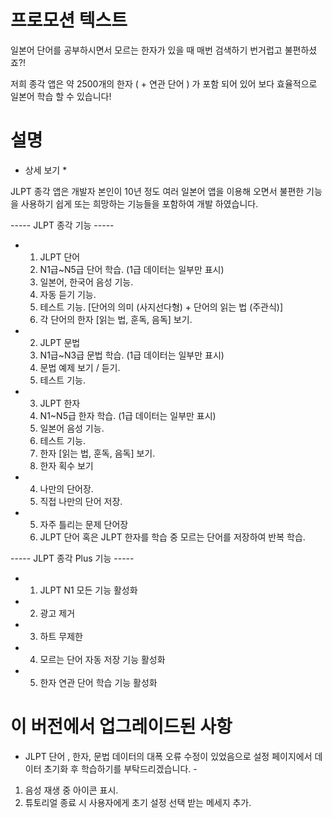 # 프로모션 텍스트

일본어 단어를 공부하시면서 모르는 한자가 있을 때 매번 검색하기 번거럽고 불편하셨죠?!

저희 종각 앱은 약 2500개의 한자 ( + 연관 단어 ) 가 포함 되어 있어 보다 효율적으로 일본어 학습 할 수 있습니다!

# 설명

* 상세 보기 *

JLPT 종각 앱은 개발자 본인이 10년 정도 여러 일본어 앱을 이용해 오면서 불편한 기능을 사용하기 쉽게 또는 희망하는 기능들을 포함하여 개발 하였습니다.

----- JLPT 종각 기능 -----

* 1. JLPT 단어
    1. N1급~N5급 단어 학습. (1급 데이터는 일부만 표시)
    2. 일본어, 한국어 음성 기능.
    3. 자동 듣기 기능.
    4. 테스트 기능.
      [단어의 의미 (사지선다형) + 단어의 읽는 법 (주관식)]
    5. 각 단어의 한자 [읽는 법, 훈독, 음독] 보기.

* 2. JLPT 문법
    1. N1급~N3급 문법 학습. (1급 데이터는 일부만 표시)
    2. 문법 예제 보기 / 듣기.
    3. 테스트 기능.

* 3. JLPT 한자
    1. N1~N5급 한자 학습. (1급 데이터는 일부만 표시)
    2. 일본어 음성 기능.
    3. 테스트 기능.
    4. 한자 [읽는 법, 훈독, 음독] 보기.
    5. 한자 획수 보기

* 4. 나만의 단어장.
    1. 직접 나만의 단어 저장.

* 5. 자주 틀리는 문제 단어장
    1. JLPT 단어 혹은 JLPT 한자를 학습 중 모르는 단어를 저장하여 반복 학습.

----- JLPT 종각 Plus 기능 -----

* 1. JLPT N1 모든 기능 활성화
* 2. 광고 제거
* 3. 하트 무제한
* 4. 모르는 단어 자동 저장 기능 활성화
* 5. 한자 연관 단어 학습 기능 활성화

# 이 버전에서 업그레이드된 사항

- JLPT 단어 , 한자, 문법 데이터의 대폭 오류 수정이 있었음으로 설정 페이지에서 데이터 초기화 후 학습하기를 부탁드리겠습니다. -

1. 음성 재생 중 아이콘 표시.
2. 튜토리얼 종료 시 사용자에게 초기 설정 선택 받는 메세지 추가.